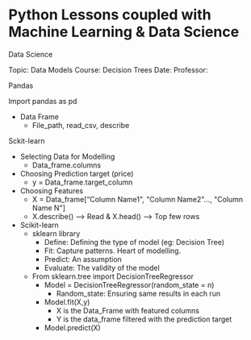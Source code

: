 # Python Lessons coupled with Machine Learning & Data Science 
Data Science

Topic: Data Models
Course: Decision Trees
Date:
Professor:

Pandas

Import pandas as pd

* Data Frame
    * File_path, read_csv, describe

Sckit-learn

* Selecting Data for Modelling
    * Data_frame.columns
* Choosing Prediction target (price)
    * y = Data_frame.target_column
* Choosing Features
    * X = Data_frame[“Column Name1", "Column Name2"…, "Column Name N"]
    * X.describe() —> Read & X.head() —> Top few rows
* Scikit-learn
    * sklearn library
        * Define: Defining the type of model (eg: Decision Tree)
        * Fit: Capture patterns. Heart of modelling.
        * Predict: An assumption
        * Evaluate: The validity of the model
    * From sklearn.tree import DecisionTreeRegressor
        * Model = DecisionTreeRegressor(random_state = n)
            * Random_state: Ensuring same results in each run
        * Model.fit(X,y)
            * X is the Data_Frame with featured columns
            * Y is the data_frame filtered with the prediction target
        * Model.predict(X)
